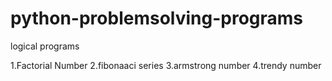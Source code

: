 # python-problemsolving-programs
logical programs

1.Factorial Number
2.fibonaaci series
3.armstrong number
4.trendy number
